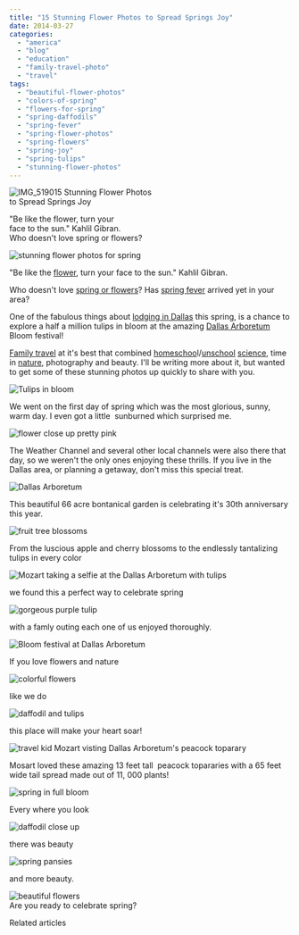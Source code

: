 ```yaml
---
title: "15 Stunning Flower Photos to Spread Springs Joy"
date: 2014-03-27
categories: 
  - "america"
  - "blog"
  - "education"
  - "family-travel-photo"
  - "travel"
tags: 
  - "beautiful-flower-photos"
  - "colors-of-spring"
  - "flowers-for-spring"
  - "spring-daffodils"
  - "spring-fever"
  - "spring-flower-photos"
  - "spring-flowers"
  - "spring-joy"
  - "spring-tulips"
  - "stunning-flower-photos"
---
```


![IMG_5190](https://pub-ac94b3f306b24c0dba4238943c97f2e1.r2.dev/6a00e5502a9507883301a73d96aaf8970d.jpg)15 Stunning Flower Photos  
to Spread Springs Joy  
  
"Be like the flower, turn your  
face to the sun." Kahlil Gibran.  
Who doesn't love spring or flowers?

<!--more-->  
![stunning flower photos for spring](https://pub-ac94b3f306b24c0dba4238943c97f2e1.r2.dev/6a00e5502a9507883301a3fcdcdb3f970b.png)  
  
  
"Be like the [flower](https://pub-ac94b3f306b24c0dba4238943c97f2e1.r2.dev/2011/07/beautiful-butterfly-flowers-and-family-travel.html "butterfly and flowers and travel"), turn your face to the sun." Kahlil Gibran.  
  
Who doesn't love [spring or flowers](https://pub-ac94b3f306b24c0dba4238943c97f2e1.r2.dev/2012/03/spring-fever-flowers-in-bloom.html "spring")? Has [spring fever](https://pub-ac94b3f306b24c0dba4238943c97f2e1.r2.dev/2013/04/spring-fever-tropical-flowers-in-asia.html "spring fever flowers") arrived yet in your area?

One of the fabulous things about [lodging in Dallas](https://pub-ac94b3f306b24c0dba4238943c97f2e1.r2.dev/2014/02/best-extended-stay-hotel-in-dallas-hawthorn-suites-addison-galleria.html "lodging in dallas best hotel") this spring, is a chance to explore a half a million tulips in bloom at the amazing [Dallas Arboretum](http://www.dallasarboretum.org/ "dallas arboretum") Bloom festival!  
  
[Family travel](https://pub-ac94b3f306b24c0dba4238943c97f2e1.r2.dev/around-the-world-family-travel/ "family travel tips") at it's best that combined [homeschoo](https://pub-ac94b3f306b24c0dba4238943c97f2e1.r2.dev/2010/03/long-term-family-travel-homeschool-roadschool-world-school-digitalnomad-lifestyle-design-virtual-.html "homeschool")l/[unschool](https://pub-ac94b3f306b24c0dba4238943c97f2e1.r2.dev/2013/01/world-school-education-at-its-best-.html "unschool and travel") [science](https://pub-ac94b3f306b24c0dba4238943c97f2e1.r2.dev/2014/02/home-school-science-unschool-and-world-school-tips.html "unschool science"), time in [nature](https://pub-ac94b3f306b24c0dba4238943c97f2e1.r2.dev/2013/08/grounding-earthing-nature-better-health.html "nature"), photography and beauty. I'll be writing more about it, but wanted to get some of these stunning photos up quickly to share with you.  
  
![Tulips in bloom](https://pub-ac94b3f306b24c0dba4238943c97f2e1.r2.dev/6a00e5502a9507883301a5118c8331970c.png)  
  
We went on the first day of spring which was the most glorious, sunny, warm day. I even got a little  sunburned which surprised me.  
  
![flower close up pretty pink](https://pub-ac94b3f306b24c0dba4238943c97f2e1.r2.dev/6a00e5502a9507883301a3fcdcdb77970b.png)  
  
  
The Weather Channel and several other local channels were also there that day, so we weren't the only ones enjoying these thrills. If you live in the Dallas area, or planning a getaway, don't miss this special treat.  
  
  
![Dallas Arboretum](https://pub-ac94b3f306b24c0dba4238943c97f2e1.r2.dev/6a00e5502a9507883301a5118c835f970c.png)  
  
This beautiful 66 acre bontanical garden is celebrating it's 30th anniversary this year.  
  
![fruit tree blossoms](https://pub-ac94b3f306b24c0dba4238943c97f2e1.r2.dev/6a00e5502a9507883301a5118c838e970c.png)  
  
  
From the luscious apple and cherry blossoms to the endlessly tantalizing tulips in every color  
  
![Mozart taking a selfie at the Dallas Arboretum with tulips](https://pub-ac94b3f306b24c0dba4238943c97f2e1.r2.dev/6a00e5502a9507883301a3fcdcdbda970b.png)  
  
  
we found this a perfect way to celebrate spring  
  
![gorgeous purple tulip](https://pub-ac94b3f306b24c0dba4238943c97f2e1.r2.dev/6a00e5502a9507883301a5118c83d4970c.png)  
  
  
with a famly outing each one of us enjoyed thoroughly.  
  
  
![Bloom festival at Dallas Arboretum](https://pub-ac94b3f306b24c0dba4238943c97f2e1.r2.dev/6a00e5502a9507883301a73d97b277970d.png)  
  
  
If you love flowers and nature  
  
![colorful flowers](https://pub-ac94b3f306b24c0dba4238943c97f2e1.r2.dev/6a00e5502a9507883301a3fcdcdcb3970b.png)  
  
  
like we do  
  
![daffodil and tulips](https://pub-ac94b3f306b24c0dba4238943c97f2e1.r2.dev/6a00e5502a9507883301a5118c84dd970c.png)  
  
  
this place will make your heart soar!  
  
  
![travel kid Mozart visting Dallas Arboretum's peacock toparary](https://pub-ac94b3f306b24c0dba4238943c97f2e1.r2.dev/6a00e5502a9507883301a73d97b234970d.png)  
  
  
Mosart loved these amazing 13 feet tall  peacock topararies with a 65 feet wide tail spread made out of 11, 000 plants!  
  
  
![spring in full bloom](https://pub-ac94b3f306b24c0dba4238943c97f2e1.r2.dev/6a00e5502a9507883301a73d97b43b970d.png)  
  
Every where you look  
  
![daffodil close up](https://pub-ac94b3f306b24c0dba4238943c97f2e1.r2.dev/6a00e5502a9507883301a73d97b459970d.png)  
  
  
there was beauty  
  
![spring pansies](https://pub-ac94b3f306b24c0dba4238943c97f2e1.r2.dev/6a00e5502a9507883301a73d97b491970d.png)  
  
  
and more beauty.  
  
![beautiful flowers](https://pub-ac94b3f306b24c0dba4238943c97f2e1.r2.dev/6a00e5502a9507883301a5118c8739970c.png)  
Are you ready to celebrate spring?

Related articles

